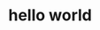 <html>
  <head>
    <title>browser</title>
  </head>
  <body>
    <h1>hello world</h1>
  </body>
</html>
